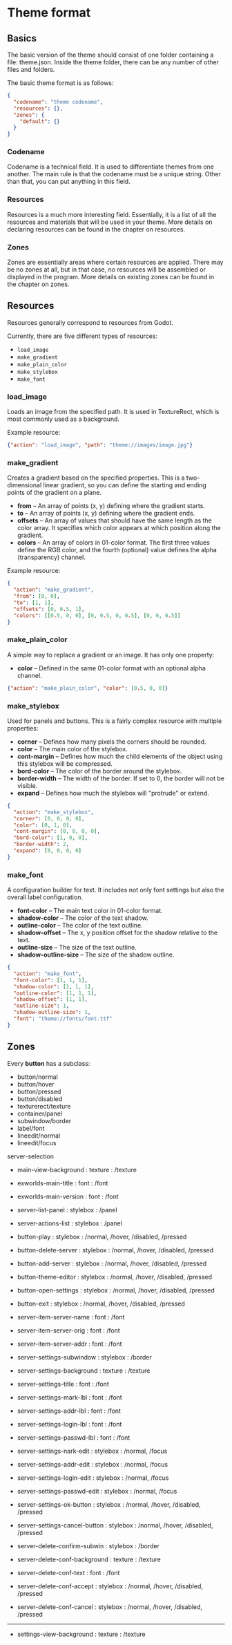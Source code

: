 # Theme format

## Basics
The basic version of the theme should consist of one folder containing a file: theme.json.
Inside the theme folder, there can be any number of other files and folders.

The basic theme format is as follows:
```json
{
  "codename": "theme codename",
  "resources": {},
  "zones": {
    "default": {}
  }
}
```

### Codename
Codename is a technical field. It is used to differentiate themes from one another. The main rule is that the codename must be a unique string. Other than that, you can put anything in this field.

### Resources
Resources is a much more interesting field. Essentially, it is a list of all the resources and materials that will be used in your theme. More details on declaring resources can be found in the chapter on resources.

### Zones
Zones are essentially areas where certain resources are applied. There may be no zones at all, but in that case, no resources will be assembled or displayed in the program. More details on existing zones can be found in the chapter on zones.



## Resources

Resources generally correspond to resources from Godot.

Currently, there are five different types of resources:

- `load_image`
- `make_gradient`
- `make_plain_color`
- `make_stylebox`
- `make_font`

### load_image
Loads an image from the specified path. It is used in TextureRect, which is most commonly used as a background.

Example resource:
```json
{"action": "load_image", "path": "theme://images/image.jpg"}
```

### make_gradient
Creates a gradient based on the specified properties. This is a two-dimensional linear gradient, so you can define the starting and ending points of the gradient on a plane.

- **from** – An array of points (x, y) defining where the gradient starts.
- **to** – An array of points (x, y) defining where the gradient ends.
- **offsets** – An array of values that should have the same length as the color array. It specifies which color appears at which position along the gradient.
- **colors** – An array of colors in 01-color format. The first three values define the RGB color, and the fourth (optional) value defines the alpha (transparency) channel.

Example resource:
```json
{
  "action": "make_gradient",
  "from": [0, 0],
  "to": [1, 1],
  "offsets": [0, 0.5, 1],
  "colors": [[0.5, 0, 0], [0, 0.5, 0, 0.5], [0, 0, 0.5]]
}
```

### make_plain_color
A simple way to replace a gradient or an image. It has only one property:
- **color** – Defined in the same 01-color format with an optional alpha channel.

```json
{"action": "make_plain_color", "color": [0.5, 0, 0]}
```

### make_stylebox
Used for panels and buttons. This is a fairly complex resource with multiple properties:

- **corner** – Defines how many pixels the corners should be rounded.
- **color** – The main color of the stylebox.
- **cont-margin** – Defines how much the child elements of the object using this stylebox will be compressed.
- **bord-color** – The color of the border around the stylebox.
- **border-width** – The width of the border. If set to 0, the border will not be visible.
- **expand** – Defines how much the stylebox will "protrude" or extend.

```json
{
  "action": "make_stylebox",
  "corner": [0, 0, 0, 0],
  "color": [0, 1, 0],
  "cont-margin": [0, 0, 0, 0],
  "bord-color": [1, 0, 0],
  "border-width": 2,
  "expand": [0, 0, 0, 0]
}
```


### make_font
A configuration builder for text. It includes not only font settings but also the overall label configuration.

- **font-color** – The main text color in 01-color format.
- **shadow-color** – The color of the text shadow.
- **outline-color** – The color of the text outline.
- **shadow-offset** – The x, y position offset for the shadow relative to the text.
- **outline-size** – The size of the text outline.
- **shadow-outline-size** – The size of the shadow outline.

```json
{
  "action": "make_font",
  "font-color": [1, 1, 1],
  "shadow-color": [1, 1, 1],
  "outline-color": [1, 1, 1],
  "shadow-offset": [1, 1],
  "outline-size": 1,
  "shadow-outline-size": 1,
  "font": "theme://fonts/font.ttf"
}
```


## Zones

Every **button** has a subclass:
- button/normal
- button/hover
- button/pressed
- button/disabled
- texturerect/texture
- container/panel
- subwindow/border
- label/font
- lineedit/normal
- lineedit/focus


server-selection
- main-view-background  : texture  : /texture
- exworlds-main-title   : font     : /font
- exworlds-main-version : font     : /font
- server-list-panel     : stylebox : /panel
- server-actions-list   : stylebox : /panel
- button-play           : stylebox : /normal, /hover, /disabled, /pressed
- button-delete-server  : stylebox : /normal, /hover, /disabled, /pressed
- button-add-server     : stylebox : /normal, /hover, /disabled, /pressed
- button-theme-editor   : stylebox : /normal, /hover, /disabled, /pressed
- button-open-settings  : stylebox : /normal, /hover, /disabled, /pressed
- button-exit           : stylebox : /normal, /hover, /disabled, /pressed

- server-item-server-name : font : /font
- server-item-server-orig : font : /font
- server-item-server-addr : font : /font

- server-settings-subwindow   : stylebox : /border
- server-settings-background  : texture  : /texture
- server-settings-title       : font     : /font
- server-settings-mark-lbl    : font     : /font
- server-settings-addr-lbl    : font     : /font
- server-settings-login-lbl   : font     : /font
- server-settings-passwd-lbl  : font     : /font

- server-settings-nark-edit     : stylebox : /normal, /focus
- server-settings-addr-edit     : stylebox : /normal, /focus
- server-settings-login-edit    : stylebox : /normal, /focus
- server-settings-passwd-edit   : stylebox : /normal, /focus
- server-settings-ok-button     : stylebox : /normal, /hover, /disabled, /pressed
- server-settings-cancel-button : stylebox : /normal, /hover, /disabled, /pressed

- server-delete-confirm-subwin  : stylebox : /border
- server-delete-conf-background : texture  : /texture
- server-delete-conf-text       : font     : /font
- server-delete-conf-accept     : stylebox : /normal, /hover, /disabled, /pressed
- server-delete-conf-cancel     : stylebox : /normal, /hover, /disabled, /pressed

---

- settings-view-background      : texture  : /texture

